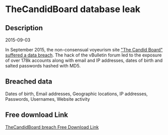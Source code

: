 # TheCandidBoard database leak

## Description

2015-09-03

In September 2015, the non-consensual voyeurism site <a href="http://www.ibtimes.co.uk/upskirt-porn-website-hit-massive-data-leak-exposing-nearly-180000-voyeurs-1602756" target="_blank" rel="noopener">&quot;The Candid Board&quot; suffered a data breach</a>. The hack of the vBulletin forum led to the exposure of over 178k accounts along with email and IP addresses, dates of birth and salted passwords hashed with MD5.

## Breached data

Dates of birth, Email addresses, Geographic locations, IP addresses, Passwords, Usernames, Website activity

## Free download Link

[TheCandidBoard breach Free Download Link](https://tinyurl.com/2b2k277t)
